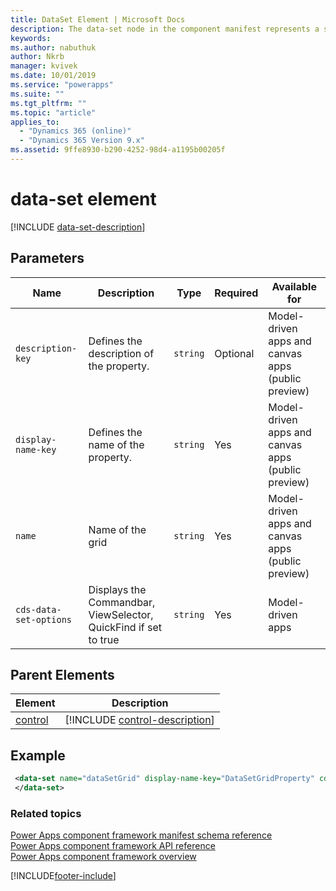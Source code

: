 ```yaml
---
title: DataSet Element | Microsoft Docs
description: The data-set node in the component manifest represents a specific, configurable representation of a set of table records.
keywords:
ms.author: nabuthuk
author: Nkrb
manager: kvivek
ms.date: 10/01/2019
ms.service: "powerapps"
ms.suite: ""
ms.tgt_pltfrm: ""
ms.topic: "article"
applies_to: 
  - "Dynamics 365 (online)"
  - "Dynamics 365 Version 9.x"
ms.assetid: 9ffe8930-b290-4252-98d4-a1195b00205f
---
```


# data-set element

[!INCLUDE [data-set-description](includes/data-set-description.md)]

## Parameters

|Name|Description|Type|Required|Available for|
|--|--|--|--|-------|
|`description-key`|Defines the description of the property.|`string`|Optional|Model-driven apps and canvas apps (public preview)|
|`display-name-key`|Defines the name of the property.|`string`|Yes|Model-driven apps and canvas apps (public preview)|
|`name`|Name of the grid|`string`|Yes|Model-driven apps and canvas apps (public preview)|
|`cds-data-set-options`|Displays the Commandbar, ViewSelector, QuickFind if set to true |`string`|Yes|Model-driven apps|

## Parent Elements

|Element|Description|
|--|--|
|[control](control.md)|[!INCLUDE [control-description](includes/control-description.md)]|

## Example

```xml
 <data-set name="dataSetGrid" display-name-key="DataSetGridProperty" cds-data-set-options="displayCommandBar:true;displayViewSelector:true;displayQuickFind:true">
 </data-set>
```

### Related topics

[Power Apps component framework manifest schema reference](index.md)<br/>
[Power Apps component framework API reference](../reference/index.md)<br/>
[Power Apps component framework overview](../overview.md)


[!INCLUDE[footer-include](../../../includes/footer-banner.md)]